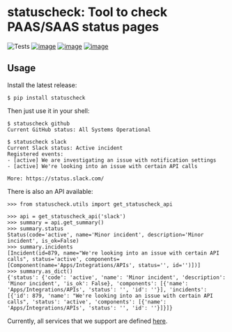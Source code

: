 
# statuscheck: Tool to check PAAS/SAAS status pages

![Tests](https://github.com/amureki/statuscheck/workflows/Tests/badge.svg)
[![image](https://img.shields.io/pypi/v/statuscheck.svg)](https://pypi.org/project/statuscheck/)
[![image](https://img.shields.io/pypi/l/statuscheck.svg)](https://pypi.org/project/statuscheck/)
[![image](https://img.shields.io/pypi/pyversions/statuscheck.svg)](https://pypi.org/project/statuscheck/)

## Usage

Install the latest release:

    $ pip install statuscheck

Then just use it in your shell:

    $ statuscheck github
    Current GitHub status: All Systems Operational

    $ statuscheck slack
    Current Slack status: Active incident
    Registered events:
    - [active] We are investigating an issue with notification settings
    - [active] We're looking into an issue with certain API calls

    More: https://status.slack.com/

There is also an API available:


    >>> from statuscheck.utils import get_statuscheck_api

    >>> api = get_statuscheck_api('slack')
    >>> summary = api.get_summary()
    >>> summary.status
    Status(code='active', name='Minor incident', description='Minor incident', is_ok=False)
    >>> summary.incidents
    [Incident(id=879, name="We're looking into an issue with certain API calls", status='active', components=[Component(name='Apps/Integrations/APIs', status='', id='')])]
    >>> summary.as_dict()
    {'status': {'code': 'active', 'name': 'Minor incident', 'description': 'Minor incident', 'is_ok': False}, 'components': [{'name': 'Apps/Integrations/APIs', 'status': '', 'id': ''}], 'incidents': [{'id': 879, 'name': "We're looking into an issue with certain API calls", 'status': 'active', 'components': [{'name': 'Apps/Integrations/APIs', 'status': '', 'id': ''}]}]}


Currently, all services that we support are defined [here](statuscheck/services/__init__.py).
